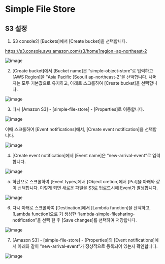 # Simple File Store

## S3 설정 

1. S3 console의 [Buckets]에서 [Create bucket]을 선택합니다.

https://s3.console.aws.amazon.com/s3/home?region=ap-northeast-2



![image](https://user-images.githubusercontent.com/52392004/154184198-6623afee-85fb-4f7d-ae8c-7c98bd567f28.png)

2. [Create bucket]에서 [Bucket name]은 “simple-object-store”로 입력하고 [AWS Region]을 “Asia Pacific (Seoul) ap-northeast-2”을 선택합니다. 나머지는 모두 기본값으로 유지하고, 아래로 스크롤하여 [Create bucket]을 선택합니다.




![image](https://user-images.githubusercontent.com/52392004/154200949-817a906c-f2a9-46bb-9d0a-d0d16affe5cb.png)


3. 다시 [Amazon S3] - [simple-file-store] - [Properties]로 이동합니다.


![image](https://user-images.githubusercontent.com/52392004/154201606-9a97a8d8-fca8-4dc9-913e-390d07f52b40.png)

이때 스크롤하여 [Event notifications]에서, [Create event notification]을 선택합니다.

![image](https://user-images.githubusercontent.com/52392004/154201564-d81c8d85-8ed9-4ea5-b9d9-315c8dfd3483.png)


4. [Create event notification]에서 [Event name]은 “new-arrival-event”로 입력 합니다.


![image](https://user-images.githubusercontent.com/52392004/154202236-e50c054e-87c7-4355-bccd-35429df8cb59.png)



5. 하단으로 스크롤하여 [Event types]에서 [Object cretion]에서 [Put]을 아래와 같이 선택합니다. 이렇게 되면 새로운 파일을 S3로 업로드시에 Event가 발생합니다.


![image](https://user-images.githubusercontent.com/52392004/154202341-93520bce-9b5f-4883-becb-10e37f362bde.png)

6. 다시 아래로 스크롤하여 [Destination]에서 [Lambda function]을 선택하고, [Lambda function]으로 기 생성한 “lambda-simple-filesharing-notification”을 선택 한 후 [Save changes]를 선택하여 저장합니다.



![image](https://user-images.githubusercontent.com/52392004/154591241-04684b40-4a08-4c1e-af04-09b1959e6290.png)



7.  [Amazon S3] - [simple-file-store] - [Properties]의 [Event notifications]에서 아래와 같이 “new-arrival-event”가 정상적으로 등록되어 있는지 확인합니다. 



![image](https://user-images.githubusercontent.com/52392004/154591390-1687cbbd-ded4-4d62-8d39-eed1663db66a.png)



